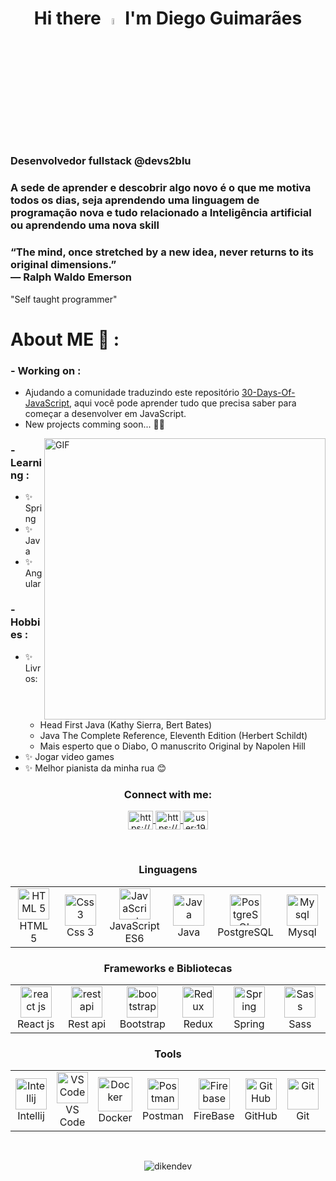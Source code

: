 <h1 align="center"> Hi there <img src="https://media.giphy.com/media/hvRJCLFzcasrR4ia7z/giphy.gif" width="5%"> I'm Diego Guimarães </h1>

<h3 align="left">Desenvolvedor fullstack @devs2blu </h3>
<h3 align="left">A sede de aprender e descobrir algo novo é o que me motiva todos os dias, seja aprendendo uma linguagem de programação nova e tudo relacionado a Inteligência artificial ou aprendendo uma nova skill</h3>
<h3 align="left">“The mind, once stretched by a new idea, never returns to its original dimensions.” <br>
― Ralph Waldo Emerson
</h3>
<p align="left">"Self taught programmer"</p>

# About ME 💬 :
### - Working on :
- Ajudando a comunidade traduzindo este repositório <a href = "https://github.com/Dikendev/30-Days-Of-JavaScript">30-Days-Of-JavaScript</a>, aqui você pode aprender tudo que precisa saber para começar a desenvolver em JavaScript. 
- New projects comming soon... 🥰🤩

<img hight="550" width="450" alt="GIF" align="right" src="https://github.com/Xx-Ashutosh-xX/Xx-Ashutosh-xX/blob/master/assets/1936.gif">

### - Learning :
- ✨ Spring
- ✨ Java
- ✨ Angular

### - Hobbies : 
- ✨ Livros: 
  -  Head First Java (Kathy Sierra, Bert Bates)
  -  Java The Complete Reference, Eleventh Edition (Herbert Schildt)
  -  Mais esperto que o Diabo, O manuscrito Original by Napolen Hill
- ✨ Jogar video games
- ✨ Melhor pianista da minha rua 😊


<h3 align="center">Connect with me:</h3>
<p align="center">
  <a href="https://www.instagram.com/diken.developer/" target="blank">
    <img align="center" src="https://raw.githubusercontent.com/rahuldkjain/github-profile-readme-generator/master/src/images/icons/Social/instagram.svg" alt="https://www.instagram.com/diken.developer/" height="30" width="40" />
  </a>
  <a href="https://linkedin.com/in/https://www.linkedin.com/in/diego-kennedy-guimar%c3%a3es-barros-107777236/" target="blank">
    <img align="center" src="https://raw.githubusercontent.com/rahuldkjain/github-profile-readme-generator/master/src/images/icons/Social/linked-in-alt.svg" alt="https://www.linkedin.com/in/diego-kennedy-guimar%c3%a3es-barros-107777236/" height="30" width="40" />
  </a>
  <a href="https://stackoverflow.com/users/user:19404053" target="blank">
    <img align="center" src="https://raw.githubusercontent.com/rahuldkjain/github-profile-readme-generator/master/src/images/icons/Social/stack-overflow.svg" alt="user:19404053" height="30" width="40" />
  </a>
</p>
</br>

<h3 align="center">Linguagens</h3>
<table align="center">
  <tr>
     <td align="center" width="96">
      <a href="https://www.w3schools.com/html/" target="_blank" rel="noreferrer">
       <img src="https://cdn.jsdelivr.net/gh/devicons/devicon/icons/html5/html5-plain-wordmark.svg" width="50" height="50" alt="HTML 5" />
      </a>
      <br>HTML 5
    </td>
     <td align="center" width="96">
       <a href="https://www.w3schools.com/css/" target="_blank" rel="noreferrer"> 
        <img src="https://cdn.jsdelivr.net/gh/devicons/devicon/icons/css3/css3-plain-wordmark.svg" width="50" height="50" alt="Css 3" />
        </a>
      <br>Css 3
    </td> 
    <td align="center" width="96">
       <a href="https://developer.mozilla.org/en-US/docs/Web/JavaScript/" target="_blank" rel="noreferrer"> 
        <img src="https://techstack-generator.vercel.app/js-icon.svg" width="50" height="50" alt="JavaScript ES6"/>
        </a>
      <br>JavaScript ES6
    </td>
    <td align="center" width="96">
       <a href="https://www.w3schools.com/java/" target="_blank" rel="noreferrer"> 
        <img src="https://techstack-generator.vercel.app/java-icon.svg" width="50" height="50" alt="Java" />
        </a>
      <br>Java
    </td>
    <td align="center" width="96">
        <img src="https://skillicons.dev/icons?i=postgres" width="50" height="50" alt="PostgreSQL" />
      <br>PostgreSQL
    </td>
    <td align="center" width="96">
        <a href="https://www.mysql.com/" target="_blank" rel="noreferrer">
        <img src="https://techstack-generator.vercel.app/mysql-icon.svg" width="50" height="50" alt="Mysql" />
        </a>
      <br>Mysql
    </td>
    </tr>
  </table>

<h3 align="center">Frameworks e Bibliotecas</h3>
<table align="center">
<tr>
    <td align="center" width="96">
      <a href="https://reactjs.org/" target="_blank" rel="noreferrer"> 
        <img src="https://techstack-generator.vercel.app/react-icon.svg" width="50" height="50" alt="react js" />
      </a>
      <br>React js
    </td>
   <td align="center" width="96">
        <a href="https://pt.wikipedia.org/wiki/REST" target="_blank" rel="noreferrer">
        <img src="https://techstack-generator.vercel.app/restapi-icon.svg" width="50" height="50" alt="rest api" />
        </a>
      <br>Rest api
    </td>
    <td align="center" width="96">
      <a href="https://getbootstrap.com/" target="_blank" rel="noreferrer">
        <img src="https://skillicons.dev/icons?i=bootstrap" width="50" height="50" alt="bootstrap" />
      </a>
      <br>Bootstrap
    </td>
   <td align="center" width="96">
      <a href="https://spring.io/" target="_blank" rel="noreferrer"> 
        <img src="https://techstack-generator.vercel.app/redux-icon.svg" width="50" height="50" alt="Redux" />
      </a>  
      <br>Redux
    </td>
    <td align="center" width="96">
      <a href="https://spring.io/" target="_blank" rel="noreferrer"> 
        <img src="https://cdn.jsdelivr.net/gh/devicons/devicon/icons/spring/spring-original-wordmark.svg" width="50" height="50" alt="Spring" />
      </a>  
      <br>Spring
    </td>
  <td align="center" width="96">
      <a href="https://sass-lang.com/" target="_blank" rel="noreferrer"> 
        <img src="https://techstack-generator.vercel.app/sass-icon.svg" width="50" height="50" alt="Sass" />
      </a>  
      <br>Sass
    </td>
</tr>
</table>

<h3 align="center">Tools</h3>
<table align="center">
  <tr>
    <td align="center"  width="96">
     <a href="https://www.jetbrains.com/pt-br/idea/" target="_blank" rel="noreferrer"> 
       <img src="https://cdn.jsdelivr.net/gh/devicons/devicon/icons/intellij/intellij-original.svg" width="50" height="50" alt="Intellij" />
     </a>
     <br>Intellij
    </td>
    <td align="center"  width="96">
      <a href="https://code.visualstudio.com/" target="_blank" rel="noreferrer"> 
       <img src="https://upload.wikimedia.org/wikipedia/commons/9/9a/Visual_Studio_Code_1.35_icon.svg" width="50" height="50" alt="VS Code"/>
     </a>
     <br>VS Code
    </td>
    <td align="center" width="96">
      <img src="https://techstack-generator.vercel.app/docker-icon.svg" width="55" height="55" alt="Docker" />
      <br>Docker
    </td>
    <td align="center" width="96">
      <img src="https://user-images.githubusercontent.com/25181517/192109061-e138ca71-337c-4019-8d42-4792fdaa7128.png" width="50" height="50" alt="Postman" />
      <br>Postman
    </td>
    <td align="center" width="96">
      <img src="https://cdn.jsdelivr.net/gh/devicons/devicon/icons/firebase/firebase-plain.svg" width="50" height="50" alt="Firebase" />
      <br>FireBase
    </td>
    <td align="center" width="96">
      <img src="https://techstack-generator.vercel.app/github-icon.svg" width="50" height="50" alt="GitHub" />
      <br>GitHub
    </td>
     <td align="center" width="96">
      <a href="#git" >
        <img src="https://upload.wikimedia.org/wikipedia/commons/thumb/3/3f/Git_icon.svg/1200px-Git_icon.svg.png" width="50" height="50" alt="Git" />
      </a>
      <br>Git
    </td>
     <td align="center" width="96">
      <a href="https://www.gnu.org/software/bash/" target="_blank" rel="noreferrer"> 
       <img src="https://www.vectorlogo.zone/logos/gnu_bash/gnu_bash-icon.svg" width="48" height="48" alt="Bash" />
      </a>
      <br>Bash
    </td>
  </tr> 
</table>  
</br>

<p align="center"><img src="https://github-readme-stats.vercel.app/api/top-langs?username=dikendev&show_icons=true&locale=en&layout=compact" alt="dikendev" /></p>

